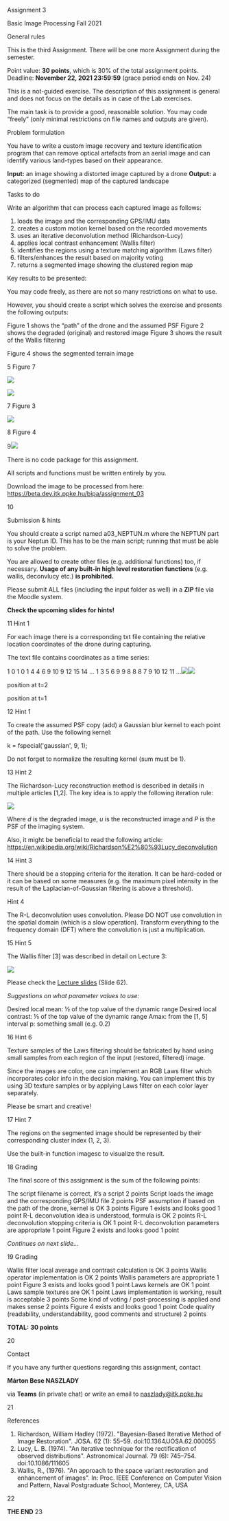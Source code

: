 ﻿Assignment 3

Basic Image Processing Fall 2021

General rules

This is the third Assignment. There will be one more Assignment during the semester.

Point value:   **30 points**, which is 30% of the total assignment points. Deadline:   **November 22, 2021 23:59:59** (grace period ends on Nov. 24)

This is a not-guided exercise. The description of this assignment is general and does not focus on the details as in case of the Lab exercises.

The main task is to provide a good, reasonable solution. You may code “freely” (only minimal restrictions on file names and outputs are given).

Problem formulation

You have to write a custom image recovery and texture identification program that can remove optical artefacts from an aerial image and can identify various land-types based on their appearance.

**Input:**  an image showing a distorted image captured by a drone **Output:**  a categorized (segmented) map of the captured landscape

Tasks to do

Write an algorithm that can process each captured image as follows:

1. loads the image and the corresponding GPS/IMU data
1. creates a custom motion kernel based on the recorded movements
1. uses an iterative deconvolution method (Richardson-Lucy)
1. applies local contrast enhancement (Wallis filter)
1. identifies the regions using a texture matching algorithm (Laws filter)
1. filters/enhances the result based on majority voting
1. returns a segmented image showing the clustered region map

Key results to be presented:

You may code freely, as there are not so many restrictions on what to use.

However, you should create a script which solves the exercise and presents the following outputs:

Figure 1 shows the “path” of the drone and the assumed PSF Figure 2 shows the degraded (original) and restored image Figure 3 shows the result of the Wallis filtering

Figure 4 shows the segmented terrain image

5
Figure 7

![](Aspose.Words.c3515584-f475-4445-a33b-06a21856d85b.001.jpeg)

![](Aspose.Words.c3515584-f475-4445-a33b-06a21856d85b.002.jpeg)

7
Figure 3

![](Aspose.Words.c3515584-f475-4445-a33b-06a21856d85b.003.jpeg)

8
Figure 4

9![](Aspose.Words.c3515584-f475-4445-a33b-06a21856d85b.004.jpeg)

There is no code package for this assignment.

All scripts and functions must be written entirely by you.

Download the image to be processed from here: <https://beta.dev.itk.ppke.hu/bipa/assignment_03>

10

Submission & hints

You should create a script named a03\_NEPTUN.m where the NEPTUN part is your Neptun ID. This has to be the main script; running that must be able to solve the problem. 

You are allowed to create other files (e.g. additional functions) too, if necessary. **Usage of any built-in high level restoration functions** (e.g. wallis, deconvlucy etc.) **is prohibited.**

Please submit ALL files (including the input folder as well) in a **ZIP** file via the Moodle system.

**Check the upcoming slides for hints!**

11
Hint 1

For each image there is a corresponding txt file containing the relative location coordinates of the drone during capturing.

The text file contains coordinates as a time series:

1     0     1     0     1     4     4     6     9    10     9    12    15    14   ... 1     3     5     6     9     9     8     8     8     7     9    10    12    11   ...![](Aspose.Words.c3515584-f475-4445-a33b-06a21856d85b.005.png)![](Aspose.Words.c3515584-f475-4445-a33b-06a21856d85b.006.png)

position at t=2

position at t=1

12
Hint 1

To create the assumed PSF copy (add) a Gaussian blur kernel to each point of the path. Use the following kernel:

k = fspecial('gaussian', 9, 1);

Do not forget to normalize the resulting kernel (sum must be 1).

13
Hint 2

The Richardson-Lucy reconstruction method is described in details in multiple articles [1,2]. The key idea is to apply the following iteration rule:

![](Aspose.Words.c3515584-f475-4445-a33b-06a21856d85b.007.png)

Where *d* is the degraded image, *u* is the reconstructed image and *P* is the PSF of the imaging system.

Also, it might be beneficial to read the following article: <https://en.wikipedia.org/wiki/Richardson%E2%80%93Lucy_deconvolution> 

14
Hint 3

There should be a stopping criteria for the iteration. It can be hard-coded or it can be based on some measures (e.g. the maximum pixel intensity in the result of the Laplacian-of-Gaussian filtering is above a threshold).

Hint 4

The R-L deconvolution uses convolution. Please DO NOT use convolution in the spatial domain (which is a slow operation). Transform everything to the frequency domain (DFT) where the convolution is just a multiplication.

15
Hint 5

The Wallis filter [3] was described in detail on Lecture 3:

![](Aspose.Words.c3515584-f475-4445-a33b-06a21856d85b.008.png)

Please check the [Lecture slides](https://moodle.ppke.hu/pluginfile.php/38364/mod_page/content/3/IPA_03_Conv2_Enhancement.pdf) (Slide 62).

*Suggestions on what parameter values to use:*

Desired local mean: ½ of the top value of the dynamic range Desired local contrast: ⅕ of the top value of the dynamic range Amax: from the [1, 5] interval p: something small (e.g. 0.2)

16
Hint 6

Texture samples of the Laws filtering should be fabricated by hand using small samples from each region of the input (restored, filtered) image.

Since the images are color, one can implement an RGB Laws filter which incorporates color info in the decision making. You can implement this by using 3D texture samples or by applying Laws filter on each color layer separately.

Please be smart and creative!

17
Hint 7

The regions on the segmented image should be represented by their corresponding cluster index (1, 2, 3).

Use the built-in function imagesc to visualize the result.

18
Grading

The final score of this assignment is the sum of the following points:

The script filename is correct, it’s a script 2 points Script loads the image and the corresponding GPS/IMU file 2 points PSF assumption if based on the path of the drone, kernel is OK 3 points Figure 1 exists and looks good 1 point R-L deconvolution idea is understood, formula is OK 2 points R-L deconvolution stopping criteria is OK 1 point R-L deconvolution parameters are appropriate 1 point Figure 2 exists and looks good 1 point

*Continues on next slide...*

19
Grading

Wallis filter local average and contrast calculation is OK 3 points Wallis operator implementation is OK 2 points Wallis parameters are appropriate 1 point Figure 3 exists and looks good 1 point Laws kernels are OK 1 point Laws sample textures are OK 1 point Laws implementation is working, result is acceptable 3 points Some kind of voting / post-processing is applied and makes sense 2 points Figure 4 exists and looks good 1 point Code quality (readability, understandability, good comments and structure) 2 points

**TOTAL:**      **30 points**

20

Contact

If you have any further questions regarding this assignment, contact

**Márton Bese NASZLADY** 

via **Teams** (in private chat) or write an email to naszlady@itk.ppke.hu

21

References

1. Richardson, William Hadley (1972). "Bayesian-Based Iterative Method of Image Restoration". JOSA. 62 (1): 55–59. doi:10.1364/JOSA.62.000055
1. Lucy, L. B. (1974). "An iterative technique for the rectification of observed distributions". Astronomical Journal. 79 (6): 745–754. doi:10.1086/111605
1. Wallis,  R., (1976). "An approach to the space variant restoration and enhancement of images". In: Proc. IEEE Conference on Computer Vision and Pattern, Naval Postgraduate School, Monterey, CA, USA

22

**THE END**
23

